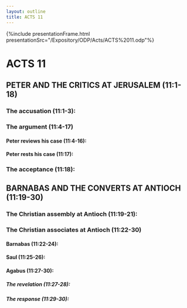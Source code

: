 ```yaml
---
layout: outline
title: ACTS 11
---
```

{%include presentationFrame.html presentationSrc="/Expository/ODP/Acts/ACTS%2011.odp"%}

# ACTS 11 
## PETER AND THE CRITICS AT JERUSALEM (11:1-18) 
###  The accusation (11:1-3): 
###  The argument (11:4-17) 
####  Peter reviews his case (11:4-16): 
####  Peter rests his case (11:17): 
###  The acceptance (11:18): 
## BARNABAS AND THE CONVERTS AT ANTIOCH (11:19-30) 
###  The Christian assembly at Antioch (11:19-21): 
###  The Christian associates at Antioch (11:22-30) 
####  Barnabas (11:22-24): 
####  Saul (11:25-26): 
####  Agabus (11:27-30): 
#####  The revelation (11:27-28): 
#####  The response (11:29-30): 
